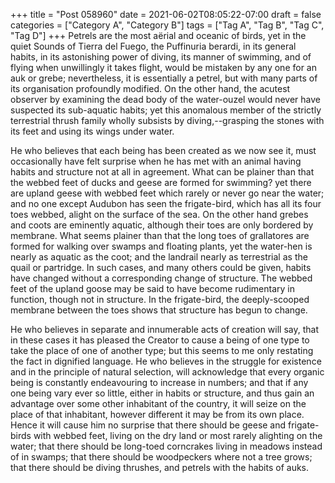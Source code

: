 +++
title = "Post 058960"
date = 2021-06-02T08:05:22-07:00
draft = false
categories = ["Category A", "Category B"]
tags = ["Tag A", "Tag B", "Tag C", "Tag D"]
+++
Petrels are the most aërial and oceanic of birds, yet in the quiet Sounds of Tierra del Fuego, the Puffinuria berardi, in its general habits, in its astonishing power of diving, its manner of swimming, and of flying when unwillingly it takes flight, would be mistaken by any one for an auk or grebe; nevertheless, it is essentially a petrel, but with many parts of its organisation profoundly modified. On the other hand, the acutest observer by examining the dead body of the water-ouzel would never have suspected its sub-aquatic habits; yet this anomalous member of the strictly terrestrial thrush family wholly subsists by diving,--grasping the stones with its feet and using its wings under water.

He who believes that each being has been created as we now see it, must occasionally have felt surprise when he has met with an animal having habits and structure not at all in agreement. What can be plainer than that the webbed feet of ducks and geese are formed for swimming? yet there are upland geese with webbed feet which rarely or never go near the water; and no one except Audubon has seen the frigate-bird, which has all its four toes webbed, alight on the surface of the sea. On the other hand grebes and coots are eminently aquatic, although their toes are only bordered by membrane. What seems plainer than that the long toes of grallatores are formed for walking over swamps and floating plants, yet the water-hen is nearly as aquatic as the coot; and the landrail nearly as terrestrial as the quail or partridge. In such cases, and many others could be given, habits have changed without a corresponding change of structure. The webbed feet of the upland goose may be said to have become rudimentary in function, though not in structure. In the frigate-bird, the deeply-scooped membrane between the toes shows that structure has begun to change.

He who believes in separate and innumerable acts of creation will say, that in these cases it has pleased the Creator to cause a being of one type to take the place of one of another type; but this seems to me only restating the fact in dignified language. He who believes in the struggle for existence and in the principle of natural selection, will acknowledge that every organic being is constantly endeavouring to increase in numbers; and that if any one being vary ever so little, either in habits or structure, and thus gain an advantage over some other inhabitant of the country, it will seize on the place of that inhabitant, however different it may be from its own place. Hence it will cause him no surprise that there should be geese and frigate-birds with webbed feet, living on the dry land or most rarely alighting on the water; that there should be long-toed corncrakes living in meadows instead of in swamps; that there should be woodpeckers where not a tree grows; that there should be diving thrushes, and petrels with the habits of auks.
